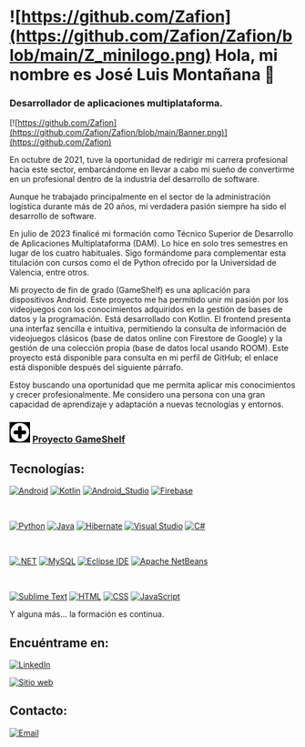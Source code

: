 # ![https://github.com/Zafion](https://github.com/Zafion/Zafion/blob/main/Z_minilogo.png) Hola, mi nombre es José Luis Montañana 👋
### Desarrollador de aplicaciones multiplataforma.

[![https://github.com/Zafion](https://github.com/Zafion/Zafion/blob/main/Banner.png)](https://github.com/Zafion)

En octubre de 2021, tuve la oportunidad de redirigir mi carrera profesional hacia este sector, embarcándome en llevar a cabo mi sueño de convertirme en un profesional dentro de la industria del desarrollo de software.

Aunque he trabajado principalmente en el sector de la administración logística durante más de 20 años, mi verdadera pasión siempre ha sido el desarrollo de software.

En julio de 2023 finalicé mi formación como Técnico Superior de Desarrollo de Aplicaciones Multiplataforma (DAM). Lo hice en solo tres semestres en lugar de los cuatro habituales. Sigo formándome para complementar esta titulación con cursos como el de Python ofrecido por la Universidad de Valencia, entre otros.

Mi proyecto de fin de grado (GameShelf) es una aplicación para dispositivos Android. Este proyecto me ha permitido unir mi pasión por los videojuegos con los conocimientos adquiridos en la gestión de bases de datos y la programación. Está desarrollado con Kotlin. El frontend presenta una interfaz sencilla e intuitiva, permitiendo la consulta de información de videojuegos clásicos (base de datos online con Firestore de Google) y la gestión de una colección propia (base de datos local usando ROOM). Este proyecto está disponible para consulta en mi perfil de GitHub; el enlace está disponible después del siguiente párrafo.

Estoy buscando una oportunidad que me permita aplicar mis conocimientos y crecer profesionalmente. Me considero una persona con una gran capacidad de aprendizaje y adaptación a nuevas tecnologías y entornos.

### [![Proyecto GameShelf](https://github.com/Zafion/GameShelf/blob/main/app/src/main/res/drawable/Icon-36.png)](https://github.com/Zafion/GameShelf) [Proyecto GameShelf](https://github.com/Zafion/GameShelf)

## Tecnologías:

[![Android](https://img.shields.io/badge/Android-3DDC84?style=for-the-badge&logo=android&logoColor=white&labelColor=101010)]()
[![Kotlin](https://img.shields.io/badge/Kotlin-0095D5?style=for-the-badge&logo=kotlin&logoColor=white&labelColor=101010)]()
[![Android_Studio](https://img.shields.io/badge/Android_Studio-3DDC84?style=for-the-badge&logo=android-studio&logoColor=white&labelColor=101010)]()
[![Firebase](https://img.shields.io/badge/Firebase-FFCA28?style=for-the-badge&logo=firebase&logoColor=white&labelColor=101010)]()

</br>

[![Python](https://img.shields.io/badge/Python-yellow?style=for-the-badge&logo=python&logoColor=white&labelColor=101010)]()
[![Java](https://img.shields.io/badge/java-%23ED8B00.svg?style=for-the-badge&logo=openjdk&logoColor==101010)]()
[![Hibernate](https://img.shields.io/badge/Hibernate-%2300745B.svg?style=for-the-badge&logo=hibernate&logoColor=white&labelColor=101010)]()
[![Visual Studio](https://img.shields.io/badge/Visual%20Studio-5C2D91?style=for-the-badge&logo=visual-studio&logoColor=white&labelColor=101010)]()
[![C#](https://img.shields.io/badge/C%23-239120?style=for-the-badge&logo=c-sharp&logoColor=white&labelColor=101010)]()

</br>

[![.NET](https://img.shields.io/badge/.NET-512BD4?style=for-the-badge&logo=.net&logoColor=white&labelColor=101010)]()
[![MySQL](https://img.shields.io/badge/MySQL-4479A1?style=for-the-badge&logo=mysql&logoColor=white&labelColor=101010)]()
[![Eclipse IDE](https://img.shields.io/badge/Eclipse_IDE-2C2255?style=for-the-badge&logo=eclipse&logoColor=white&labelColor=101010)]()
[![Apache NetBeans](https://img.shields.io/badge/Apache_NetBeans-1B6AC6?style=for-the-badge&logo=apache-netbeans-ide&logoColor=white&labelColor=101010)]()

</br>

[![Sublime Text](https://img.shields.io/badge/Sublime_Text-FF9800?style=for-the-badge&logo=sublime-text&logoColor=white&labelColor=101010)]()
[![HTML](https://img.shields.io/badge/HTML-E34F26?style=for-the-badge&logo=html5&logoColor=white&labelColor=101010)]()
[![CSS](https://img.shields.io/badge/CSS-1572B6?style=for-the-badge&logo=css3&logoColor=white&labelColor=101010)]()
[![JavaScript](https://img.shields.io/badge/JavaScript-F7DF1E?style=for-the-badge&logo=javascript&logoColor=white&labelColor=101010)]()

Y alguna más... la formación es continua. 

## Encuéntrame en:

[![LinkedIn](https://img.shields.io/badge/LinkedIn-Jose_Luis_Montanana_Llopis-0077B5?style=for-the-badge&logo=linkedin&logoColor=white&labelColor=101010)](https://www.linkedin.com/in/jose-luis-monta%C3%B1ana-llopis-116941172/)

[![Sitio web](https://img.shields.io/badge/zafion.github.io-4CAF50?style=for-the-badge&logo=google-chrome&logoColor=white&labelColor=101010)](https://zafion.github.io/)

## Contacto:

[![Email](https://img.shields.io/badge/Email-email_personal-D14836?style=for-the-badge&logo=gmail&logoColor=white&labelColor=101010)](mailto:zafion@gmail.com)

</br>

<!--
**Zafion/Zafion** is a ✨ _special_ ✨ repository because its `README.md` (this file) appears on your GitHub profile.

Here are some ideas to get you started:

- 🔭 I’m currently working on ...
- 🌱 I’m currently learning ...
- 👯 I’m looking to collaborate on ...
- 🤔 I’m looking for help with ...
- 💬 Ask me about ...
- 📫 How to reach me: ...
- 😄 Pronouns: ...
- ⚡ Fun fact: ...
-->
